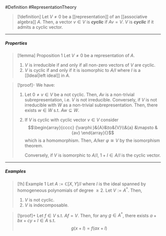 #Definition #RepresentationTheory 

> [!definition]
> Let $V\neq 0$ be a [[representation]] of an [[associative algebra]] $A$. Then, a vector $v\in V$ is ***cyclic*** if $Av=V$. $V$ is ***cyclic*** if it admits a cyclic vector.
---
##### Properties
> [!lemma] Proposition 1
> Let $V\neq 0$ be a representation of $A$. 
> 1. $V$ is irreducible if and only if all non-zero vectors of $V$ are cyclic.
> 2. $V$ is cyclic if and only if it is isomorphic to $A / I$ where $I$ is a [[Ideal|left ideal]] in $A$.

> [!proof]-
> We have:
> 1. Let $0\neq v\in V$ be a not cyclic. Then, $Av$ is a non-trivial subrepresentation, i.e. $V$ is not irreducible. Conversely, if $V$ is not irreducible with $W$ as a non-trivial subrepresentation. Then, there exists $w\in W$ s.t. $Aw\subseteq W$.
> 2. If $V$ is cyclic with cyclic vector $v\in V$ consider $$\begin{array}{cccc} {\varphi:}&{A}&\to&{V}\\&{a} &\mapsto & {av} \end{array}{}$$which is a homomorphism. Then, $A / \text{ker }\varphi\cong V$ by the isomorphism theorem. 
>    
>    Conversely, if $V$ is isomorphic to $A / I$, $1+I\in A / I$ is the cyclic vector.
---
##### Examples
> [!h] Example 1
> Let $A:=\mathbb{C}[X,Y] / I$ where $I$ is the ideal spanned by homogeneous polynomials of degree $\geq 2$. Let $V:=A^{*}$. Then, 
> 1. $V$ is not cyclic.
> 2. $V$ is indecomposable.

> [!proof]+
> Let $f\in V$ s.t. $Af=V$. Then, for any $g\in A^{*}$, there exists $a+bx+cy+I\in A$ s.t. $$g(x+I)=f(ax+I)$$